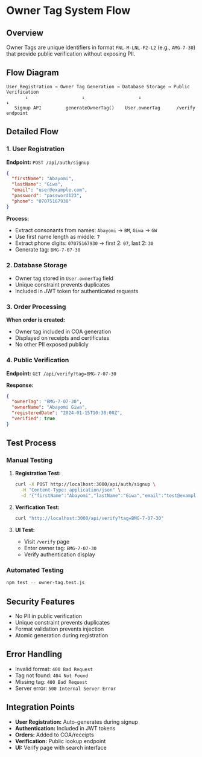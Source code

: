 # Owner Tag System Flow

## Overview
Owner Tags are unique identifiers in format `FNL-M-LNL-F2-L2` (e.g., `AMG-7-30`) that provide public verification without exposing PII.

## Flow Diagram

```
User Registration → Owner Tag Generation → Database Storage → Public Verification
       ↓                    ↓                    ↓                    ↓
   Signup API         generateOwnerTag()    User.ownerTag      /verify endpoint
```

## Detailed Flow

### 1. User Registration
**Endpoint:** `POST /api/auth/signup`
```json
{
  "firstName": "Abayomi",
  "lastName": "Giwa", 
  "email": "user@example.com",
  "password": "password123",
  "phone": "07075167930"
}
```

**Process:**
- Extract consonants from names: `Abayomi` → `BM`, `Giwa` → `GW`
- Use first name length as middle: `7`
- Extract phone digits: `07075167930` → first 2: `07`, last 2: `30`
- Generate tag: `BMG-7-07-30`

### 2. Database Storage
- Owner tag stored in `User.ownerTag` field
- Unique constraint prevents duplicates
- Included in JWT token for authenticated requests

### 3. Order Processing
**When order is created:**
- Owner tag included in COA generation
- Displayed on receipts and certificates
- No other PII exposed publicly

### 4. Public Verification
**Endpoint:** `GET /api/verify?tag=BMG-7-07-30`

**Response:**
```json
{
  "ownerTag": "BMG-7-07-30",
  "ownerName": "Abayomi Giwa",
  "registeredDate": "2024-01-15T10:30:00Z",
  "verified": true
}
```

## Test Process

### Manual Testing
1. **Registration Test:**
   ```bash
   curl -X POST http://localhost:3000/api/auth/signup \
     -H "Content-Type: application/json" \
     -d '{"firstName":"Abayomi","lastName":"Giwa","email":"test@example.com","password":"password123","phone":"07075167930"}'
   ```

2. **Verification Test:**
   ```bash
   curl "http://localhost:3000/api/verify?tag=BMG-7-07-30"
   ```

3. **UI Test:**
   - Visit `/verify` page
   - Enter owner tag: `BMG-7-07-30`
   - Verify authentication display

### Automated Testing
```bash
npm test -- owner-tag.test.js
```

## Security Features
- No PII in public verification
- Unique constraint prevents duplicates
- Format validation prevents injection
- Atomic generation during registration

## Error Handling
- Invalid format: `400 Bad Request`
- Tag not found: `404 Not Found`
- Missing tag: `400 Bad Request`
- Server error: `500 Internal Server Error`

## Integration Points
- **User Registration:** Auto-generates during signup
- **Authentication:** Included in JWT tokens
- **Orders:** Added to COA/receipts
- **Verification:** Public lookup endpoint
- **UI:** Verify page with search interface